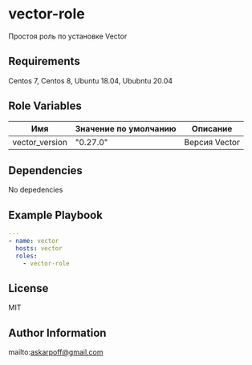vector-role
=========

Простоя роль по установке Vector

Requirements
------------
Centos 7, Centos 8, Ubuntu 18.04, Ububntu 20.04


Role Variables
--------------

| Имя           | Значение по умолчанию | Описание                        |
| -------------- | ------------- | -----------------------------------|
| vector_version | "0.27.0" | Версия Vector |

Dependencies
------------

No depedencies



Example Playbook
------------
```yaml
---
- name: vector
  hosts: vector
  roles:
    - vector-role
```



License
-------

MIT

Author Information
------------------

mailto:askarpoff@gmail.com


